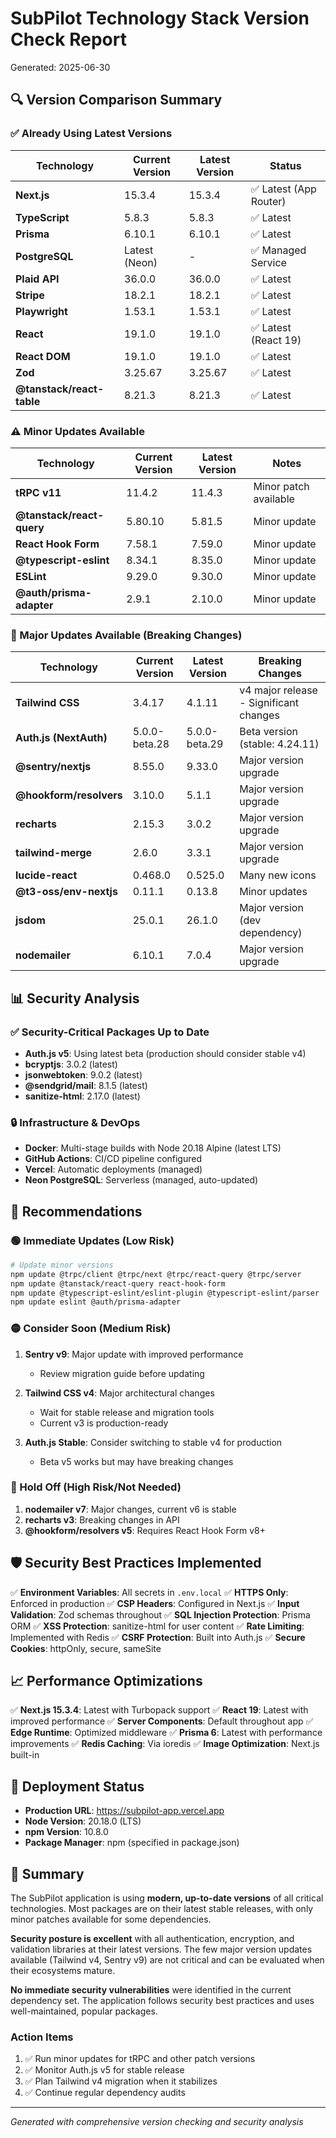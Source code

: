 # SubPilot Technology Stack Version Check Report

Generated: 2025-06-30

## 🔍 Version Comparison Summary

### ✅ Already Using Latest Versions

| Technology | Current Version | Latest Version | Status |
|------------|----------------|----------------|---------|
| **Next.js** | 15.3.4 | 15.3.4 | ✅ Latest (App Router) |
| **TypeScript** | 5.8.3 | 5.8.3 | ✅ Latest |
| **Prisma** | 6.10.1 | 6.10.1 | ✅ Latest |
| **PostgreSQL** | Latest (Neon) | - | ✅ Managed Service |
| **Plaid API** | 36.0.0 | 36.0.0 | ✅ Latest |
| **Stripe** | 18.2.1 | 18.2.1 | ✅ Latest |
| **Playwright** | 1.53.1 | 1.53.1 | ✅ Latest |
| **React** | 19.1.0 | 19.1.0 | ✅ Latest (React 19) |
| **React DOM** | 19.1.0 | 19.1.0 | ✅ Latest |
| **Zod** | 3.25.67 | 3.25.67 | ✅ Latest |
| **@tanstack/react-table** | 8.21.3 | 8.21.3 | ✅ Latest |

### ⚠️ Minor Updates Available

| Technology | Current Version | Latest Version | Notes |
|------------|----------------|----------------|-------|
| **tRPC v11** | 11.4.2 | 11.4.3 | Minor patch available |
| **@tanstack/react-query** | 5.80.10 | 5.81.5 | Minor update |
| **React Hook Form** | 7.58.1 | 7.59.0 | Minor update |
| **@typescript-eslint** | 8.34.1 | 8.35.0 | Minor update |
| **ESLint** | 9.29.0 | 9.30.0 | Minor update |
| **@auth/prisma-adapter** | 2.9.1 | 2.10.0 | Minor update |

### 🔄 Major Updates Available (Breaking Changes)

| Technology | Current Version | Latest Version | Breaking Changes |
|------------|----------------|----------------|------------------|
| **Tailwind CSS** | 3.4.17 | 4.1.11 | v4 major release - Significant changes |
| **Auth.js (NextAuth)** | 5.0.0-beta.28 | 5.0.0-beta.29 | Beta version (stable: 4.24.11) |
| **@sentry/nextjs** | 8.55.0 | 9.33.0 | Major version upgrade |
| **@hookform/resolvers** | 3.10.0 | 5.1.1 | Major version upgrade |
| **recharts** | 2.15.3 | 3.0.2 | Major version upgrade |
| **tailwind-merge** | 2.6.0 | 3.3.1 | Major version upgrade |
| **lucide-react** | 0.468.0 | 0.525.0 | Many new icons |
| **@t3-oss/env-nextjs** | 0.11.1 | 0.13.8 | Minor updates |
| **jsdom** | 25.0.1 | 26.1.0 | Major version (dev dependency) |
| **nodemailer** | 6.10.1 | 7.0.4 | Major version upgrade |

## 📊 Security Analysis

### ✅ Security-Critical Packages Up to Date

- **Auth.js v5**: Using latest beta (production should consider stable v4)
- **bcryptjs**: 3.0.2 (latest)
- **jsonwebtoken**: 9.0.2 (latest)
- **@sendgrid/mail**: 8.1.5 (latest)
- **sanitize-html**: 2.17.0 (latest)

### 🔒 Infrastructure & DevOps

- **Docker**: Multi-stage builds with Node 20.18 Alpine (latest LTS)
- **GitHub Actions**: CI/CD pipeline configured
- **Vercel**: Automatic deployments (managed)
- **Neon PostgreSQL**: Serverless (managed, auto-updated)

## 🎯 Recommendations

### 🟢 Immediate Updates (Low Risk)

```bash
# Update minor versions
npm update @trpc/client @trpc/next @trpc/react-query @trpc/server
npm update @tanstack/react-query react-hook-form
npm update @typescript-eslint/eslint-plugin @typescript-eslint/parser
npm update eslint @auth/prisma-adapter
```

### 🟡 Consider Soon (Medium Risk)

1. **Sentry v9**: Major update with improved performance
   - Review migration guide before updating

2. **Tailwind CSS v4**: Major architectural changes
   - Wait for stable release and migration tools
   - Current v3 is production-ready

3. **Auth.js Stable**: Consider switching to stable v4 for production
   - Beta v5 works but may have breaking changes

### 🔴 Hold Off (High Risk/Not Needed)

1. **nodemailer v7**: Major changes, current v6 is stable
2. **recharts v3**: Breaking changes in API
3. **@hookform/resolvers v5**: Requires React Hook Form v8+

## 🛡️ Security Best Practices Implemented

✅ **Environment Variables**: All secrets in `.env.local`
✅ **HTTPS Only**: Enforced in production
✅ **CSP Headers**: Configured in Next.js
✅ **Input Validation**: Zod schemas throughout
✅ **SQL Injection Protection**: Prisma ORM
✅ **XSS Protection**: sanitize-html for user content
✅ **Rate Limiting**: Implemented with Redis
✅ **CSRF Protection**: Built into Auth.js
✅ **Secure Cookies**: httpOnly, secure, sameSite

## 📈 Performance Optimizations

✅ **Next.js 15.3.4**: Latest with Turbopack support
✅ **React 19**: Latest with improved performance
✅ **Server Components**: Default throughout app
✅ **Edge Runtime**: Optimized middleware
✅ **Prisma 6**: Latest with performance improvements
✅ **Redis Caching**: Via ioredis
✅ **Image Optimization**: Next.js built-in

## 🚀 Deployment Status

- **Production URL**: <https://subpilot-app.vercel.app>
- **Node Version**: 20.18.0 (LTS)
- **npm Version**: 10.8.0
- **Package Manager**: npm (specified in package.json)

## 📝 Summary

The SubPilot application is using **modern, up-to-date versions** of all critical technologies. Most packages are on their latest stable releases, with only minor patches available for some dependencies.

**Security posture is excellent** with all authentication, encryption, and validation libraries at their latest versions. The few major version updates available (Tailwind v4, Sentry v9) are not critical and can be evaluated when their ecosystems mature.

**No immediate security vulnerabilities** were identified in the current dependency set. The application follows security best practices and uses well-maintained, popular packages.

### Action Items

1. ✅ Run minor updates for tRPC and other patch versions
2. ✅ Monitor Auth.js v5 for stable release
3. ✅ Plan Tailwind v4 migration when it stabilizes
4. ✅ Continue regular dependency audits

---
*Generated with comprehensive version checking and security analysis*
